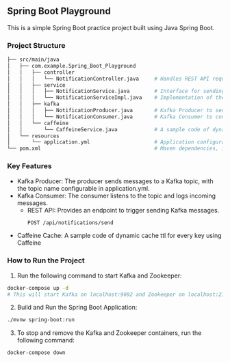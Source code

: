 ## Spring Boot Playground

This is a simple Spring Boot practice project built using Java Spring Boot.

### Project Structure
```bash
├── src/main/java
│   ├── com.example.Spring_Boot_Playground
│   │   ├── controller
│   │   │   └── NotificationController.java     # Handles REST API requests
│   │   ├── service
│   │   │   ├── NotificationService.java        # Interface for sending notifications
│   │   │   └── NotificationServiceImpl.java    # Implementation of the notification service
│   │   ├── kafka
│   │   │   ├── NotificationProducer.java       # Kafka Producer to send messages
│   │   │   └── NotificationConsumer.java       # Kafka Consumer to consume messages
│   │   └── caffeine
│   │       └── CaffeineService.java            # A sample code of dynamic ttl cache using Caffeine
│   └── resources
│       └── application.yml                     # Application configuration, including Kafka settings
└── pom.xml                                     # Maven dependencies, including Spring Boot and Kafka
```

### Key Features
- Kafka Producer: The producer sends messages to a Kafka topic, with the topic name configurable in application.yml.
- Kafka Consumer: The consumer listens to the topic and logs incoming messages.
  - REST API: Provides an endpoint to trigger sending Kafka messages.
    ```bash
    POST /api/notifications/send
    ```
- Caffeine Cache: A sample code of dynamic cache ttl for every key using Caffeine 

### How to Run the Project
1. Run the following command to start Kafka and Zookeeper:
```bash
docker-compose up -d
# This will start Kafka on localhost:9092 and Zookeeper on localhost:2181.
```
2. Build and Run the Spring Boot Application:
```bash
./mvnw spring-boot:run 
```
3. To stop and remove the Kafka and Zookeeper containers, run the following command:
```bash
docker-compose down
```


